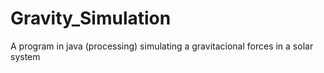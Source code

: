 # Gravity_Simulation
A program in java (processing) simulating a gravitacional forces in a solar system
